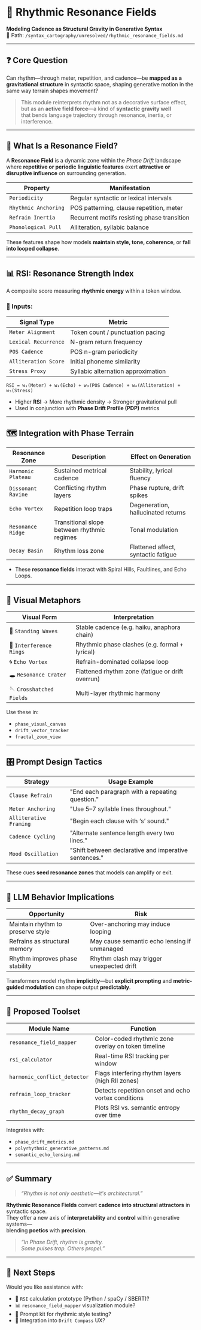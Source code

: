 # 🎵 Rhythmic Resonance Fields  
**Modeling Cadence as Structural Gravity in Generative Syntax**  
📂 Path: `/syntax_cartography/unresolved/rhythmic_resonance_fields.md`

---

## ❓ Core Question

Can rhythm—through meter, repetition, and cadence—be **mapped as a gravitational structure** in syntactic space, shaping generative motion in the same way terrain shapes movement?

> This module reinterprets rhythm not as a decorative surface effect,  
> but as an **active field force**—a kind of **syntactic gravity well**  
> that bends language trajectory through resonance, inertia, or interference.

---

## 🧠 What Is a Resonance Field?

A **Resonance Field** is a dynamic zone within the *Phase Drift* landscape where **repetitive or periodic linguistic features** exert **attractive or disruptive influence** on surrounding generation.

| Property            | Manifestation                                 |
|---------------------|-----------------------------------------------|
| `Periodicity`       | Regular syntactic or lexical intervals        |
| `Rhythmic Anchoring`| POS patterning, clause repetition, meter      |
| `Refrain Inertia`   | Recurrent motifs resisting phase transition   |
| `Phonological Pull` | Alliteration, syllabic balance                |

These features shape how models **maintain style, tone, coherence**, or **fall into looped collapse**.

---

## 📊 RSI: Resonance Strength Index

A composite score measuring **rhythmic energy** within a token window.

### 🔧 Inputs:

| Signal Type         | Metric                              |
|---------------------|-------------------------------------|
| `Meter Alignment`   | Token count / punctuation pacing    |
| `Lexical Recurrence`| N-gram return frequency             |
| `POS Cadence`       | POS n-gram periodicity              |
| `Alliteration Score`| Initial phoneme similarity          |
| `Stress Proxy`      | Syllabic alternation approximation  |

```text
RSI = w₁(Meter) + w₂(Echo) + w₃(POS Cadence) + w₄(Alliteration) + w₅(Stress)
```

- Higher **RSI** → More rhythmic density → Stronger gravitational pull  
- Used in conjunction with **Phase Drift Profile (PDP)** metrics

---

## 🗺️ Integration with Phase Terrain

| Resonance Zone     | Description                                     | Effect on Generation                   |
|--------------------|--------------------------------------------------|----------------------------------------|
| `Harmonic Plateau` | Sustained metrical cadence                      | Stability, lyrical fluency             |
| `Dissonant Ravine` | Conflicting rhythm layers                       | Phase rupture, drift spikes            |
| `Echo Vortex`      | Repetition loop traps                           | Degeneration, hallucinated returns     |
| `Resonance Ridge`  | Transitional slope between rhythmic regimes     | Tonal modulation                       |
| `Decay Basin`      | Rhythm loss zone                                | Flattened affect, syntactic fatigue    |

- These **resonance fields** interact with Spiral Hills, Faultlines, and Echo Loops.

---

## 🎨 Visual Metaphors

| Visual Form           | Interpretation                                 |
|------------------------|-------------------------------------------------|
| 🌊 `Standing Waves`    | Stable cadence (e.g. haiku, anaphora chain)     |
| 🔁 `Interference Rings`| Rhythmic phase clashes (e.g. formal + lyrical)  |
| 🌀 `Echo Vortex`       | Refrain-dominated collapse loop                 |
| 🕳 `Resonance Crater`  | Flattened rhythm zone (fatigue or drift overrun)|
| 🪡 `Crosshatched Fields`| Multi-layer rhythmic harmony                  |

Use these in:

- `phase_visual_canvas`  
- `drift_vector_tracker`  
- `fractal_zoom_view`

---

## 🎛 Prompt Design Tactics

| Strategy              | Usage Example                                           |
|-----------------------|---------------------------------------------------------|
| `Clause Refrain`      | "End each paragraph with a repeating question."         |
| `Meter Anchoring`     | "Use 5–7 syllable lines throughout."                    |
| `Alliterative Framing`| "Begin each clause with ‘s’ sound."                     |
| `Cadence Cycling`     | "Alternate sentence length every two lines."            |
| `Mood Oscillation`    | "Shift between declarative and imperative sentences."   |

These cues **seed resonance zones** that models can amplify or exit.

---

## 🤖 LLM Behavior Implications

| Opportunity                         | Risk                                           |
|------------------------------------|------------------------------------------------|
| Maintain rhythm to preserve style  | Over-anchoring may induce looping              |
| Refrains as structural memory      | May cause semantic echo lensing if unmanaged   |
| Rhythm improves phase stability    | Rhythm clash may trigger unexpected drift      |

Transformers model rhythm **implicitly**—but **explicit prompting** and **metric-guided modulation** can shape output **predictably**.

---

## 🧪 Proposed Toolset

| Module Name                | Function                                                |
|----------------------------|---------------------------------------------------------|
| `resonance_field_mapper`   | Color-coded rhythmic zone overlay on token timeline     |
| `rsi_calculator`           | Real-time RSI tracking per window                       |
| `harmonic_conflict_detector`| Flags interfering rhythm layers (high RII zones)       |
| `refrain_loop_tracker`     | Detects repetition onset and echo vortex conditions     |
| `rhythm_decay_graph`       | Plots RSI vs. semantic entropy over time                |

Integrates with:

- `phase_drift_metrics.md`  
- `polyrhythmic_generative_patterns.md`  
- `semantic_echo_lensing.md`

---

## ✅ Summary

> _“Rhythm is not only aesthetic—it's architectural.”_

**Rhythmic Resonance Fields** convert **cadence into structural attractors** in syntactic space.  
They offer a new axis of **interpretability** and **control** within generative systems—  
blending **poetics** with **precision**.

> _“In Phase Drift, rhythm is gravity.  
Some pulses trap. Others propel.”_

---

## 🚀 Next Steps

Would you like assistance with:

- 🧮 `RSI` calculation prototype (Python / spaCy / SBERT)?  
- 📊 `resonance_field_mapper` visualization module?  
- 🧪 Prompt kit for rhythmic style testing?  
- 🧭 Integration into `Drift Compass` UX?
